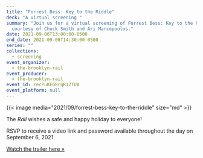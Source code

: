 ```yaml
---
title: "Forrest Bess: Key to the Riddle"
deck: "A virtual screening "
summary: "Join us for a virtual screening of Forrest Bess: Key to the Riddle,
  courtesy of Chuck Smith and Ari Marcopoulos."
date: 2021-09-06T13:00:00-0500
end_date: 2021-09-06T14:30:00-0500
series: ""
collections:
  - screening
event_organizer:
  - the-brooklyn-rail
event_producer:
  - the-brooklyn-rail
event_id: recPuKEG8rqR1ZTUA
event_platform: null
---
```

{{< image media="2021/09/forrest-bess-key-to-the-riddle" size="md" >}}

The *Rail* wishes a safe and happy holiday to everyone! 

RSVP to receive a video link and password available throughout the day on September 6, 2021. 

[Watch the trailer here »](https://vimeo.com/ondemand/forrestbess)